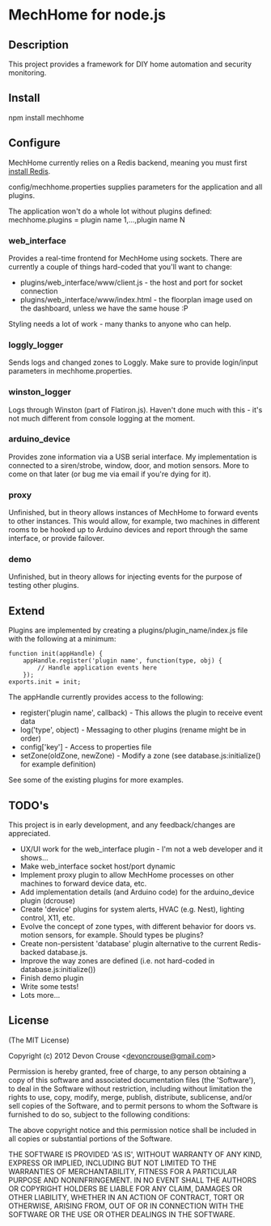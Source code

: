 # MechHome for node.js

## Description

This project provides a framework for DIY home automation and security monitoring.

## Install

npm install mechhome

## Configure

MechHome currently relies on a Redis backend, meaning you must first [install Redis](http://redis.io/).

config/mechhome.properties supplies parameters for the application and all plugins.

The application won't do a whole lot without plugins defined:
mechhome.plugins = plugin name 1,...,plugin name N

### web_interface

Provides a real-time frontend for MechHome using sockets. There are currently a couple of things hard-coded that you'll want to change:
* plugins/web_interface/www/client.js - the host and port for socket connection
* plugins/web_interface/www/index.html - the floorplan image used on the dashboard, unless we have the same house :P

Styling needs a lot of work - many thanks to anyone who can help.

### loggly_logger

Sends logs and changed zones to Loggly. Make sure to provide login/input parameters in mechhome.properties.

### winston_logger

Logs through Winston (part of Flatiron.js). Haven't done much with this - it's not much different from console logging at the moment.

### arduino_device

Provides zone information via a USB serial interface. My implementation is connected to a siren/strobe, window, door, and motion sensors. More to come on that later (or bug me via email if you're dying for it).

### proxy

Unfinished, but in theory allows instances of MechHome to forward events to other instances. This would allow, for example, two machines in different rooms to be hooked up to Arduino devices and report through the same interface, or provide failover.

### demo

Unfinished, but in theory allows for injecting events for the purpose of testing other plugins.

## Extend

Plugins are implemented by creating a plugins/plugin_name/index.js file with the following at a minimum:

	function init(appHandle) {
	    appHandle.register('plugin name', function(type, obj) {
	        // Handle application events here
	    });
	exports.init = init;

The appHandle currently provides access to the following:
* register('plugin name', callback) - This allows the plugin to receive event data
* log('type', object) - Messaging to other plugins (rename might be in order)
* config['key'] - Access to properties file
* setZone(oldZone, newZone) - Modify a zone (see database.js:initialize() for example definition)

See some of the existing plugins for more examples.

## TODO's

This project is in early development, and any feedback/changes are appreciated.

* UX/UI work for the web_interface plugin - I'm not a web developer and it shows...
* Make web_interface socket host/port dynamic
* Implement proxy plugin to allow MechHome processes on other machines to forward device data, etc.
* Add implementation details (and Arduino code) for the arduino_device plugin (dcrouse)
* Create 'device' plugins for system alerts, HVAC (e.g. Nest), lighting control, X11, etc.
* Evolve the concept of zone types, with different behavior for doors vs. motion sensors, for example. Should types be plugins?
* Create non-persistent 'database' plugin alternative to the current Redis-backed database.js.
* Improve the way zones are defined (i.e. not hard-coded in database.js:initialize())
* Finish demo plugin
* Write some tests!
* Lots more...

## License

(The MIT License)

Copyright (c) 2012 Devon Crouse &lt;devoncrouse@gmail.com&gt;

Permission is hereby granted, free of charge, to any person obtaining
a copy of this software and associated documentation files (the
'Software'), to deal in the Software without restriction, including
without limitation the rights to use, copy, modify, merge, publish,
distribute, sublicense, and/or sell copies of the Software, and to
permit persons to whom the Software is furnished to do so, subject to
the following conditions:

The above copyright notice and this permission notice shall be
included in all copies or substantial portions of the Software.

THE SOFTWARE IS PROVIDED 'AS IS', WITHOUT WARRANTY OF ANY KIND,
EXPRESS OR IMPLIED, INCLUDING BUT NOT LIMITED TO THE WARRANTIES OF
MERCHANTABILITY, FITNESS FOR A PARTICULAR PURPOSE AND NONINFRINGEMENT.
IN NO EVENT SHALL THE AUTHORS OR COPYRIGHT HOLDERS BE LIABLE FOR ANY
CLAIM, DAMAGES OR OTHER LIABILITY, WHETHER IN AN ACTION OF CONTRACT,
TORT OR OTHERWISE, ARISING FROM, OUT OF OR IN CONNECTION WITH THE
SOFTWARE OR THE USE OR OTHER DEALINGS IN THE SOFTWARE.
